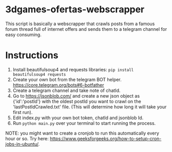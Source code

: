 ﻿# 3dgames-ofertas-webscrapper

This script is basically a webscrapper that crawls posts from a famous forum thread full of internet offers and sends them to a telegram channel for easy consuming.

# Instructions
1. Install beautifulsoup4 and requests libraries: `pip install beautifulsoup4 requests`
2. Create your own bot from the telegram BOT helper. https://core.telegram.org/bots#6-botfather
3. Create a telegram channel and take note of chatId.
4. Go to https://jsonblob.com/ and create a new json object as {'id':'postId'} with the oldest postId you want to crawl on the 'lastPostIdCrawled.txt' file. (This will determine how long it will take your first run). 
5. Edit index.py with your own bot token, chatId and jsonblob Id.
6. Run `python main.py` over your terminal to start running the process.

NOTE: you might want to create a cronjob to run this automatically every hour or so. Try here: https://www.geeksforgeeks.org/how-to-setup-cron-jobs-in-ubuntu/.
